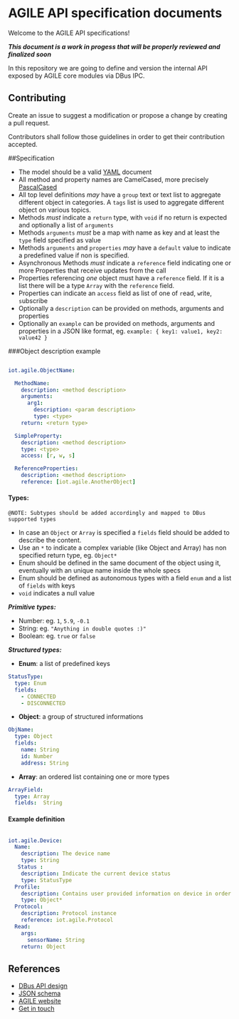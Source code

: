 # AGILE API specification documents

Welcome to the AGILE API specifications!

***This document is a work in progess that will be properly reviewed and finalized soon***

In this repository we are going to define and version the internal API exposed by AGILE core modules via DBus IPC.

## Contributing

Create an issue to suggest a modification or propose a change by creating a pull request.

Contributors shall follow those guidelines in order to get their contribution accepted.

##Specification

- The model should be a valid [YAML](http://yaml.org/) document
- All method and property names are CamelCased, more precisely [PascalCased](https://en.wikipedia.org/wiki/CamelCase)
- All top level definitions *may* have a `group` text or text list to aggregate different object in categories. A `tags` list is used to aggregate different object on various topics.
- Methods *must* indicate a `return` type, with `void` if no return is expected and optionally a list of `arguments`
- Methods `arguments` *must* be a map with name as key and at least the `type` field specified as value
- Methods `arguments` and `properties` *may* have a `default` value to indicate a predefined value if non is specified.
- Asynchronous Methods *must* indicate a `reference` field indicating one or more Properties that receive updates from the call
- Properties referencing *one* object must have a `reference` field. If it is a list there will be a type `Array` with the `reference` field.
- Properties can indicate an `access` field as list of one of  `r`ead, `w`rite, `s`ubscribe
- Optionally a `description` can be provided on methods, arguments and properties
- Optionally an `example` can be provided on methods, arguments and properties in a JSON like format, eg. `example: { key1: value1, key2: value42 }`



###Object description example

```yaml

iot.agile.ObjectName:

  MethodName:
    description: <method description>
    arguments:
      arg1:
        description: <param description>
        type: <type>
    return: <return type>

  SimpleProperty:
    description: <method description>
    type: <type>
    access: [r, w, s]

  ReferenceProperties:
    description: <method description>
    reference: [iot.agile.AnotherObject]

```

#### Types:

`@NOTE: Subtypes should be added accordingly and mapped to DBus supported types`

- In case an `Object` or `Array` is specified a `fields` field should be added to describe the content.
- Use an `*` to indicate a complex variable (like Object and Array) has non specified return type, eg. `Object*`
- Enum should be defined in the same document of the object using it, eventually with an unique name inside the whole specs
- Enum should be defined as autonomous types with a field `enum` and a list of `fields` with keys
- `void` indicates a null value


***Primitive types:***

- Number: eg. `1`, `5.9`, `-0.1`
- String: eg. `"Anything in double quotes :)"`
- Boolean: eg. `true` or `false`

***Structured types:***

- **Enum**: a list of predefined keys

```yaml
StatusType:
  type: Enum
  fields:
    - CONNECTED
    - DISCONNECTED
```

- **Object**: a group of structured informations

```yaml
ObjName:
  type: Object
  fields:
    name: String
    id: Number
    address: String
```

- **Array**: an ordered list containing one or more types

```yaml
ArrayField:
  type: Array
  fields:  String
```

#### Example definition

```yaml

iot.agile.Device:
  Name:
    description: The device name
    type: String
   Status :
    description: Indicate the current device status
    type: StatusType
  Profile:
    description: Contains user provided information on device in order to handle at Protocol level the specific implementation
    type: Object*
  Protocol:
    description: Protocol instance
    reference: iot.agile.Protocol
  Read:
    args:
      sensorName: String
    return: Object

```

## References

- [DBus API design](https://dbus.freedesktop.org/doc/dbus-api-design.html)
- [JSON schema](http://spacetelescope.github.io/understanding-json-schema/)
- [AGILE website](http://agile-iot.eu/)
- [Get in touch](https://twitter.com/agile_iot)
